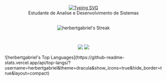 
  

<div align=center> 

  [![Typing SVG](https://readme-typing-svg.herokuapp.com?font=Fira+Code&pause=1000&color=FF79C6&background=FFFFFF00&center=true&vCenter=true&random=false&width=500&lines=Ol%C3%A1%2C+meu+nome+%C3%A9+Herbert;Procuro+novas+experi%C3%AAncias;e+oportunidades+na+%C3%A1rea+de+TI)](https://git.io/typing-svg)
  <br>
  Estudante de Analise e Desenvolvimento de Sistemas <br>
  <br> 
  
  ![herbertgabriel's Streak](https://github-readme-streak-stats.herokuapp.com/?user=herbertgabriel&theme=dracula&hide_border=true)
  
  <br>

   <a href="https://www.linkedin.com/in/herbertgabriel/" target="_blank"><img src="https://img.shields.io/badge/-LinkedIn-%230077B5?style=for-the-badge&logo=linkedin&logoColor=white" target="_blank"></a> 
  <a href = "mailto:herbertgacruz@gmail.com"><img src="https://img.shields.io/badge/-Gmail-%23333?style=for-the-badge&logo=gmail&logoColor=white" target="_blank"></a>
</div>
![herbertgabriel's Top Languages](https://github-readme-stats.vercel.app/api/top-langs/?username=herbertgabriel&theme=dracula&show_icons=true&hide_border=true&layout=compact)
